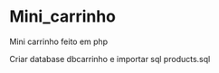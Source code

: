 # Mini_carrinho

 Mini carrinho feito em php

 Criar database dbcarrinho e importar sql products.sql